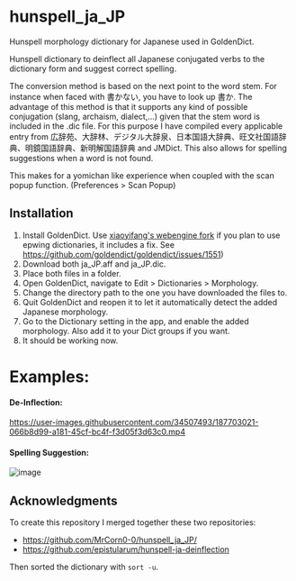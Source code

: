 # hunspell_ja_JP

Hunspell morphology dictionary for Japanese used in GoldenDict.

Hunspell dictionary to deinflect all Japanese conjugated verbs to the
dictionary form and suggest correct spelling.

The conversion method is based on the next point to the word stem. For instance
when faced with 書かない, you have to look up 書か. The advantage of this
method is that it supports any kind of possible conjugation (slang, archaism,
dialect,...) given that the stem word is included in the .dic file. For this
purpose I have compiled every applicable entry from
広辞苑、大辞林、デジタル大辞泉、日本国語大辞典、旺文社国語辞典、明鏡国語辞典、新明解国語辞典
and JMDict. This also allows for spelling suggestions when a word is not found.

This makes for a yomichan like experience when coupled with the scan popup
function. (Preferences > Scan Popup)

## Installation

1. Install GoldenDict.
   Use [xiaoyifang's webengine fork](https://github.com/xiaoyifang/goldendict)
   if you plan to use epwing dictionaries, it includes a fix.
   See https://github.com/goldendict/goldendict/issues/1551)
3. Download both ja_JP.aff and ja_JP.dic.
4. Place both files in a folder.
5. Open GoldenDict, navigate to Edit > Dictionaries > Morphology.
6. Change the directory path to the one you have downloaded the files to.
2. Quit GoldenDict and reopen it to let it automatically detect the added Japanese morphology.
4. Go to the Dictionary setting in the app, and enable the added morphology.
   Also add it to your Dict groups if you want.
5. It should be working now.

# Examples:

#### De-Inflection:

https://user-images.githubusercontent.com/34507493/187703021-066b8d99-a181-45cf-bc4f-f3d05f3d63c0.mp4

#### Spelling Suggestion:

![image](https://user-images.githubusercontent.com/34507493/187703775-98b4f3d0-0505-442b-92ed-e09c4b28ac27.png)

## Acknowledgments

To create this repository I merged together these two repositories:

* https://github.com/MrCorn0-0/hunspell_ja_JP/
* https://github.com/epistularum/hunspell-ja-deinflection

Then sorted the dictionary with `sort -u`.
